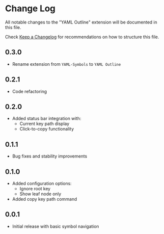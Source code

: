 # Change Log

All notable changes to the "YAML Outline" extension will be documented in this file.

Check [Keep a Changelog](http://keepachangelog.com/) for recommendations on how to structure this file.

## 0.3.0

- Rename extension from `YAML-Symbols` to `YAML Outline`

## 0.2.1

- Code refactoring

## 0.2.0

- Added status bar integration with:
  - Current key path display
  - Click-to-copy functionality

## 0.1.1

- Bug fixes and stability improvements

## 0.1.0

- Added configuration options:
  - Ignore root key
  - Show leaf node only
- Added copy key path command

## 0.0.1

- Initial release with basic symbol navigation
